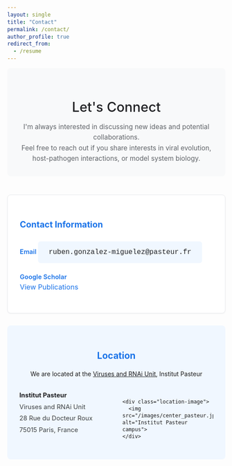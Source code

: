 ```yaml
---
layout: single
title: "Contact"
permalink: /contact/
author_profile: true
redirect_from:
  - /resume
---
```


<style>
/* Connect section */
.connect-header {
  text-align: center;
  margin-bottom: 3em;
  padding: 2em;
  background: #f8f9fa;
  border-radius: 8px;
}

.connect-header h1 {
  color: #202124;
  margin-bottom: 0.5em;
  font-size: 2.2em;
  font-weight: 500;
}

.connect-header p {
  font-size: 1.1em;
  color: #5f6368;
  line-height: 1.6;
  margin: 0;
}

/* Contact info box */
.contact-info {
  background: #ffffff;
  border: 1px solid #e8eaed;
  border-radius: 8px;
  padding: 2em;
  margin-bottom: 2em;
  box-shadow: 0 1px 3px rgba(0,0,0,0.05);
}

.contact-info h2 {
  color: #1a73e8;
  font-size: 1.4em;
  margin-bottom: 1em;
}

.contact-item {
  margin-bottom: 1.5em;
  font-size: 1.05em;
}

.contact-label {
  color: #1a73e8;
  font-weight: 600;
  display: inline-block;
  margin-bottom: 0.3em;
}

.contact-value {
  color: #3c4043;
  font-size: 1.1em;
}

.contact-value a {
  color: #1a73e8;
  text-decoration: none;
}

.contact-value a:hover {
  text-decoration: underline;
}

/* Email highlight */
.email-display {
  background: #f0f7ff;
  padding: 1em 1.5em;
  border-radius: 6px;
  display: inline-block;
  font-family: 'Courier New', monospace;
  font-size: 1.1em;
  color: #202124;
  margin-top: 0.5em;
}

/* Location section */
.location-section {
  background: #f0f7ff;
  border-radius: 8px;
  padding: 2em;
  margin-top: 2em;
}

.location-section h2 {
  color: #1a73e8;
  margin-bottom: 1em;
  text-align: center;
}

.address-box {
  display: grid;
  grid-template-columns: 1fr 1fr;
  gap: 2em;
  align-items: center;
  margin-top: 1.5em;
}

.address-text {
  font-size: 1.05em;
  line-height: 1.8;
  color: #3c4043;
}

.address-text strong {
  color: #202124;
}

.location-image {
  text-align: center;
}

.location-image img {
  max-width: 100%;
  height: auto;
  border-radius: 8px;
  box-shadow: 0 2px 8px rgba(0,0,0,0.1);
}

/* Responsive design */
@media (max-width: 768px) {
  .address-box {
    grid-template-columns: 1fr;
  }
  
  .location-image {
    order: -1;
  }
}
</style>

<div class="connect-header">
  <h1>Let's Connect</h1>
  <p>
    I'm always interested in discussing new ideas and potential collaborations.<br>
    Feel free to reach out if you share interests in viral evolution, host-pathogen interactions, or model system biology.
  </p>
</div>

<div class="contact-info">
  <h2>Contact Information</h2>
  
  <div class="contact-item">
    <div class="contact-label">Email</div>
    <div class="email-display">ruben.gonzalez-miguelez@pasteur.fr</div>
  </div>
  
  <div class="contact-item">
    <div class="contact-label">Google Scholar</div>
    <div class="contact-value">
      <a href="https://scholar.google.com/citations?user=USERID" target="_blank">View Publications</a>
    </div>
  </div>
</div>

<div class="location-section">
  <h2>Location</h2>
  
  <p style="text-align: center; margin-bottom: 2em;">
    We are located at the <a href="http://salehlab.eu" target="_blank">Viruses and RNAi Unit</a>, Institut Pasteur
  </p>
  
  <div class="address-box">
    <div class="address-text">
      <strong>Institut Pasteur</strong><br>
      Viruses and RNAi Unit<br>
      28 Rue du Docteur Roux<br>
      75015 Paris, France<br><br>
    </div>
    
    <div class="location-image">
      <img src="/images/center_pasteur.jpg" alt="Institut Pasteur campus">
    </div>
  </div>
</div>
